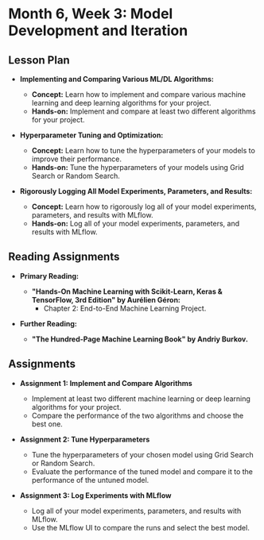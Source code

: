 
# Month 6, Week 3: Model Development and Iteration

## Lesson Plan

*   **Implementing and Comparing Various ML/DL Algorithms:**
    *   **Concept:** Learn how to implement and compare various machine learning and deep learning algorithms for your project.
    *   **Hands-on:** Implement and compare at least two different algorithms for your project.

*   **Hyperparameter Tuning and Optimization:**
    *   **Concept:** Learn how to tune the hyperparameters of your models to improve their performance.
    *   **Hands-on:** Tune the hyperparameters of your models using Grid Search or Random Search.

*   **Rigorously Logging All Model Experiments, Parameters, and Results:**
    *   **Concept:** Learn how to rigorously log all of your model experiments, parameters, and results with MLflow.
    *   **Hands-on:** Log all of your model experiments, parameters, and results with MLflow.

## Reading Assignments

*   **Primary Reading:**
    *   **"Hands-On Machine Learning with Scikit-Learn, Keras & TensorFlow, 3rd Edition" by Aurélien Géron:**
        *   Chapter 2: End-to-End Machine Learning Project.

*   **Further Reading:**
    *   **"The Hundred-Page Machine Learning Book" by Andriy Burkov.**

## Assignments

*   **Assignment 1: Implement and Compare Algorithms**
    *   Implement at least two different machine learning or deep learning algorithms for your project.
    *   Compare the performance of the two algorithms and choose the best one.

*   **Assignment 2: Tune Hyperparameters**
    *   Tune the hyperparameters of your chosen model using Grid Search or Random Search.
    *   Evaluate the performance of the tuned model and compare it to the performance of the untuned model.

*   **Assignment 3: Log Experiments with MLflow**
    *   Log all of your model experiments, parameters, and results with MLflow.
    *   Use the MLflow UI to compare the runs and select the best model.
